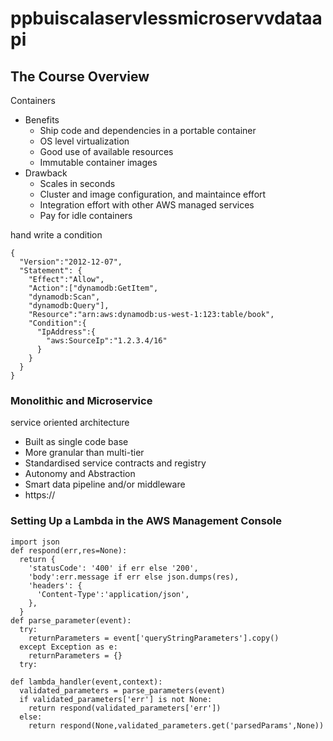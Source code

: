 # ppbuiscalaservlessmicroservvdataapi
## The Course Overview
Containers
- Benefits
  - Ship code and dependencies in a portable container
  - OS level virtualization
  - Good use of available resources
  - Immutable container images
- Drawback
  - Scales in seconds
  - Cluster and image configuration, and maintaince effort
  - Integration effort with other AWS managed services
  - Pay for idle containers


hand write a condition
```
{
  "Version":"2012-12-07",
  "Statement": {
    "Effect":"Allow",
    "Action":["dynamodb:GetItem",
    "dynamodb:Scan",
    "dynamodb:Query"],
    "Resource":"arn:aws:dynamodb:us-west-1:123:table/book",
    "Condition":{
      "IpAddress":{
        "aws:SourceIp":"1.2.3.4/16"
      }
    }
  }
}
```

### Monolithic and Microservice
service oriented architecture
- Built as single code base
- More granular than multi-tier
- Standardised service contracts and registry
- Autonomy and Abstraction
- Smart data pipeline and/or middleware
- https://

### Setting Up a Lambda in the AWS Management Console
```
import json
def respond(err,res=None):
  return {
    'statusCode': '400' if err else '200',
    'body':err.message if err else json.dumps(res),
    'headers': {
      'Content-Type':'application/json',
    },
  }
def parse_parameter(event):
  try:
    returnParameters = event['queryStringParameters'].copy()
  except Exception as e:
    returnParameters = {}
  try:
  
def lambda_handler(event,context):
  validated_parameters = parse_parameters(event)
  if validated_parameters['err'] is not None:
    return respond(validated_parameters['err'])
  else:
    return respond(None,validated_parameters.get('parsedParams',None))
  




